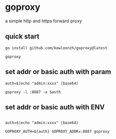 # goproxy
a simple http and https forward proxy

## quick start
```
go install github.com/kowloonzh/goproxy@latest

goproxy 

```

## set addr or basic auth with param
```
auth=$(echo "admin:xxxx" |base64)

goproxy -l :8887 -a $auth
```

## set  addr or basic auth with ENV
```

auth=$(echo "admin:xxxx" |base64)

GOPROXY_AUTH=${auth} GOPROXY_ADDR=:8887 goproxy
```